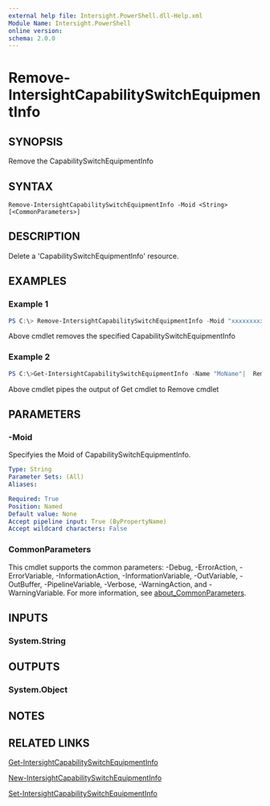```yaml
---
external help file: Intersight.PowerShell.dll-Help.xml
Module Name: Intersight.PowerShell
online version:
schema: 2.0.0
---
```


# Remove-IntersightCapabilitySwitchEquipmentInfo

## SYNOPSIS
Remove the CapabilitySwitchEquipmentInfo

## SYNTAX

```
Remove-IntersightCapabilitySwitchEquipmentInfo -Moid <String> [<CommonParameters>]
```

## DESCRIPTION
Delete a &apos;CapabilitySwitchEquipmentInfo&apos; resource.

## EXAMPLES

### Example 1
```powershell
PS C:\> Remove-IntersightCapabilitySwitchEquipmentInfo -Moid "xxxxxxxxxxxxxxxxxxxxxxxxxxx"
```
Above cmdlet removes the specified CapabilitySwitchEquipmentInfo 

### Example 2
```powershell
PS C:\>Get-IntersightCapabilitySwitchEquipmentInfo -Name "MoName"|  Remove-IntersightCapabilitySwitchEquipmentInfo
```
Above cmdlet pipes the output of Get cmdlet to Remove cmdlet

## PARAMETERS

### -Moid
Specifyies the Moid of CapabilitySwitchEquipmentInfo.

```yaml
Type: String
Parameter Sets: (All)
Aliases:

Required: True
Position: Named
Default value: None
Accept pipeline input: True (ByPropertyName)
Accept wildcard characters: False
```

### CommonParameters
This cmdlet supports the common parameters: -Debug, -ErrorAction, -ErrorVariable, -InformationAction, -InformationVariable, -OutVariable, -OutBuffer, -PipelineVariable, -Verbose, -WarningAction, and -WarningVariable. For more information, see [about_CommonParameters](http://go.microsoft.com/fwlink/?LinkID=113216).

## INPUTS

### System.String

## OUTPUTS

### System.Object
## NOTES

## RELATED LINKS

[Get-IntersightCapabilitySwitchEquipmentInfo](./Get-IntersightCapabilitySwitchEquipmentInfo.md)

[New-IntersightCapabilitySwitchEquipmentInfo](./New-IntersightCapabilitySwitchEquipmentInfo.md)

[Set-IntersightCapabilitySwitchEquipmentInfo](./Set-IntersightCapabilitySwitchEquipmentInfo.md)


